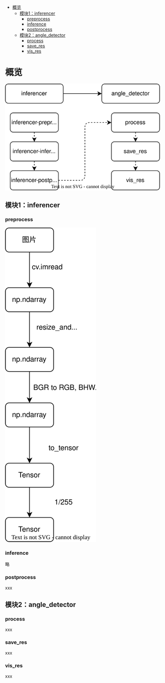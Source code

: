 - [概览](#概览)
  - [模块1：inferencer](#模块1inferencer)
    - [preprocess](#preprocess)
    - [inference](#inference)
    - [postprocess](#postprocess)
  - [模块2：angle\_detector](#模块2angle_detector)
    - [process](#process)
    - [save\_res](#save_res)
    - [vis\_res](#vis_res)

# 概览
<img src="./drawio/inference-outline.drawio.svg">



## 模块1：inferencer

### preprocess
<img src="./drawio/inference-inferencer-preprocess.drawio.svg">



### inference
略

### postprocess
xxx

## 模块2：angle_detector

### process
xxx

### save_res
xxx

### vis_res
xxx